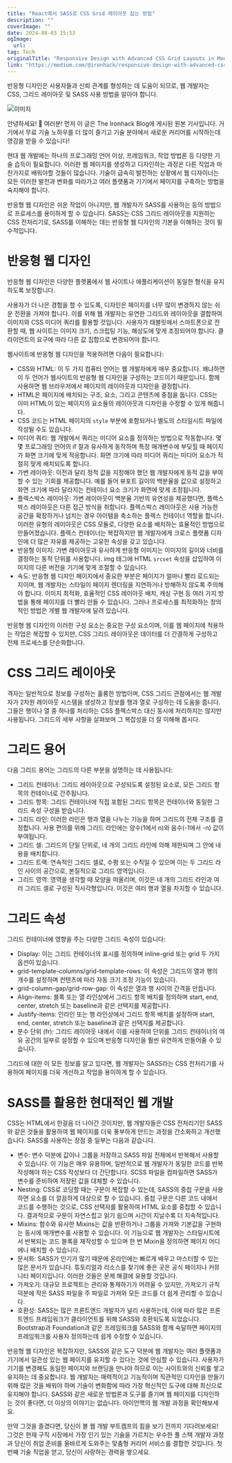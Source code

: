 ```yaml
---
title: "React에서 SASS로 CSS Grid 레이아웃 잡는 방법"
description: ""
coverImage: ""
date: 2024-08-03 15:53
ogImage: 
  url: 
tag: Tech
originalTitle: "Responsive Design with Advanced CSS Grid Layouts in Modern Web Development Using SASS"
link: "https://medium.com/@ironhack/responsive-design-with-advanced-css-grid-layouts-in-modern-web-development-using-sass-c4ca3dfc10a6"
---
```




반응형 디자인은 사용자들과 신뢰 관계를 형성하는 데 도움이 되므로, 웹 개발자는 CSS, 그리드 레이아웃 및 SASS 사용 방법을 알아야 합니다.

![이미지](/assets/img/Responsive-Design-with-Advanced-CSS-Grid-Layouts-in-Modern-Web-Development-Using-SASS_0.png)

안녕하세요! 👋 여러분! 먼저 이 글은 The Ironhack Blog에 게시된 원본 기사입니다. 거기에서 무료 기술 노하우를 더 많이 즐기고 기술 분야에서 새로운 커리어를 시작하는데 영감을 받을 수 있습니다!

현대 웹 개발에는 하나의 프로그래밍 언어 이상, 프레임워크, 작업 방법론 등 다양한 기술 습득이 필요합니다. 이러한 웹 페이지를 생성하고 디자인하는 과정은 다른 직업과 마찬가지로 배워야할 것들이 많습니다. 기술이 급속히 발전하는 상황에서 웹 디자이너는 모든 이러한 발전과 변화를 따라가고 여러 플랫폼과 기기에서 페이지를 구축하는 방법을 숙지해야 합니다.

<div class="content-ad"></div>

반응형 웹 디자인은 쉬운 작업이 아니지만, 웹 개발자가 SASS를 사용하는 등의 방법으로 프로세스를 용이하게 할 수 있습니다. SASS는 CSS 그리드 레이아웃을 지원하는 CSS 전처리기로, SASS를 이해하는 데는 반응형 웹 디자인의 기본을 이해하는 것이 필수적입니다.

# 반응형 웹 디자인

반응형 웹 디자인은 다양한 플랫폼에서 웹 사이트나 애플리케이션이 동일한 형식을 유지하도록 보장합니다.

사용자가 더 나은 경험을 할 수 있도록, 디자인은 페이지를 너무 많이 변경하지 않는 쉬운 전환을 가져야 합니다. 이를 위해 웹 개발자는 유연한 그리드와 레이아웃을 결합하여 이미지와 CSS 미디어 쿼리를 활용할 것입니다. 사용자가 태블릿에서 스마트폰으로 전환할 때, 웹 사이트는 이미지 크기, 스크립팅 기능, 해상도에 맞게 조정되어야 합니다. 클라이언트의 요구에 따라 다른 값 집합으로 변경되어야 합니다.

<div class="content-ad"></div>

웹사이트에 반응형 웹 디자인을 적용하려면 다음이 필요합니다:

- CSS와 HTML: 이 두 가지 컴퓨터 언어는 웹 개발자에게 매우 중요합니다. 왜냐하면 이 두 언어가 웹사이트의 반응형 웹 디자인을 구성하는 코드이기 때문입니다. 함께 사용하면 웹 브라우저에서 페이지의 레이아웃과 디자인을 결정합니다.
- HTML은 페이지에 배치되는 구조, 요소, 그리고 콘텐츠에 중점을 둡니다. CSS는 이미 HTML이 있는 페이지의 요소들의 레이아웃과 디자인을 수정할 수 있게 해줍니다.
- CSS 코드는 HTML 페이지의 `style` 부분에 포함되거나 별도의 스타일시트 파일에 작성될 수도 있습니다.
- 미디어 쿼리: 웹 개발에서 쿼리는 미디어 요소를 정의하는 방법으로 작동합니다. 몇몇 프로그래밍 언어의 if 절과 유사하게 동작하며 특정 매개변수에 부딪힐 때 페이지가 화면 크기에 맞게 적응합니다. 화면 크기에 따라 미디어 쿼리는 미디어 요소가 적절히 맞게 배치되도록 합니다.
- 가변 레이아웃: 이전과 달리 정적 값을 지정해야 했던 웹 개발자에게 동적 값을 부여할 수 있는 기회를 제공합니다. 예를 들어 뷰포트 길이의 백분율을 값으로 설정하고 화면 크기에 따라 달라지는 컨테이너 요소 크기가 화면에 맞게 조정됩니다.
- 플렉스박스 레이아웃: 가변 레이아웃이 백분율 기반의 유연성을 제공했다면, 플렉스박스 레이아웃은 다른 접근 방식을 취합니다. 플렉스박스 레이아웃은 사용 가능한 공간을 확장하거나 넘치는 경우 아이템을 축소하는 플렉스 컨테이너 역할을 합니다. 이러한 유형의 레이아웃은 CSS 모듈로, 다양한 요소를 배치하는 효율적인 방법으로 만들어졌습니다. 플렉스 컨테이너는 복잡하지만 웹 개발자에게 크로스 플랫폼 디자인에 더 많은 자유를 제공하는 고유한 속성을 갖고 있습니다.
- 반응형 이미지: 가변 레이아웃과 유사하게 반응형 이미지는 이미지의 길이와 너비를 결정하는 동적 단위를 사용합니다. img 태그에 HTML `srcset` 속성을 삽입하여 이미지의 다른 버전을 기기에 맞게 조절할 수 있습니다.
- 속도: 반응형 웹 디자인 페이지에서 중요한 부분은 페이지가 얼마나 빨리 로드되는지이며, 웹 개발자는 스타일이 페이지 렌더링을 지연하거나 방해하지 않도록 주의해야 합니다. 이미지 최적화, 효율적인 CSS 레이아웃 배치, 캐싱 구현 등 여러 가지 방법을 통해 페이지를 더 빨리 만들 수 있습니다. 그러나 프로세스를 최적화하는 창의적인 방법은 개별 웹 개발자에 달려 있습니다.

반응형 웹 디자인의 이러한 구성 요소는 중요한 구성 요소이며, 이를 웹 페이지에 적용하는 작업은 복잡할 수 있지만, CSS 그리드 레이아웃은 데이터를 더 간결하게 구성하고 전체 프로세스를 단순화합니다.

# CSS 그리드 레이아웃

<div class="content-ad"></div>

격자는 일반적으로 정보를 구성하는 훌륭한 방법이며, CSS 그리드 관점에서는 웹 개발자가 2차원 레이아웃 시스템을 생성하고 정보를 행과 열로 구성하는 데 도움을 줍니다. 그들은 행이나 열 중 하나를 처리하는 CSS 플렉스박스 대신 동시에 처리하지는 않지만 사용됩니다. 그리드의 세부 사항을 살펴보며 그 복잡성을 더 잘 이해해 봅시다.

# 그리드 용어

다음 그리드 용어는 그리드의 다른 부분을 설명하는 데 사용됩니다:

- 그리드 컨테이너: 그리드 레이아웃으로 구성되도록 설정된 요소로, 모든 그리드 항목의 컨테이너로 간주됩니다.
- 그리드 항목: 그리드 컨테이너에 직접 포함된 그리드 항목은 컨테이너와 동일한 그리드 속성 구성을 받습니다.
- 그리드 라인: 이러한 라인은 행과 열을 나누는 기능을 하며 그리드의 전체 구조를 결정합니다. 사용 편의를 위해 그리드 라인에는 양수(1에서 n)와 음수(-1에서 -n) 값이 부여됩니다.
- 그리드 셀: 그리드의 단일 단위로, 네 개의 그리드 라인에 의해 제한되며 그 안에 내용을 배치합니다.
- 그리드 트랙: 연속적인 그리드 셀로, 수평 또는 수직일 수 있으며 이는 두 그리드 라인 사이의 공간으로, 본질적으로 그리드 영역입니다.
- 그리드 영역: 영역을 생각할 때 모양을 떠올리며, 이것은 네 개의 그리드 라인과 여러 그리드 셀로 구성된 직사각형입니다. 이것은 여러 행과 열을 차지할 수 있습니다.

<div class="content-ad"></div>

# 그리드 속성

그리드 컨테이너에 영향을 주는 다양한 그리드 속성이 있습니다:

- Display: 이는 그리드 컨테이너의 표시를 정의하며 inline-grid 또는 grid 두 가지 옵션이 있습니다.
- grid-template-columns/grid-template-rows: 이 속성은 그리드의 열과 행의 개수를 설정하며 컨텐츠에 따라 자동 크기 조정 기능이 있습니다.
- grid-column-gap/grid-row-gap: 이 속성은 열과 행 사이의 간격을 만듭니다.
- Align-items: 블록 또는 열 라인상에서 그리드 항목 배치를 정의하며 start, end, center, stretch 또는 baseline과 같은 선택지를 제공합니다.
- Justify-items: 인라인 또는 행 라인상에서 그리드 항목 배치를 설정하며 start, end, center, stretch 또는 baseline과 같은 선택지를 제공합니다.
- 분수 단위 (fr): 그리드 레이아웃 내에서 이를 사용하여 단위를 그리드 컨테이너의 여유 공간의 일부로 설정할 수 있으며 반응형 디자인을 훨씬 유연하게 만들어줄 수 있습니다.

그리드에 대한 이 모든 정보를 알고 있다면, 웹 개발자는 SASS라는 CSS 전처리기를 사용하여 페이지를 더욱 개선하고 작업을 용이하게 할 수 있습니다.

<div class="content-ad"></div>

# SASS를 활용한 현대적인 웹 개발

CSS는 HTML에서 한걸음 더 나아간 것이지만, 웹 개발자들은 CSS 전처리기인 SASS와 같은 것들을 활용하여 웹 페이지를 더욱 풍부하게 만드는 과정을 간소화하고 개선했습니다. SASS를 사용하는 장점 중 일부는 다음과 같습니다.

- 변수: 변수 덕분에 값이나 그룹을 저장하고 SASS 파일 전체에서 반복해서 사용할 수 있습니다. 이 기능은 매우 유용하며, 일반적으로 웹 개발자가 동일한 코드를 반복 작성해야 하는 CSS 작성보다 더 간단합니다. SCSS 파일을 컴파일하면 SASS가 변수를 준비하여 저장된 값을 대체할 수 있습니다.
- Nesting: CSS로 코딩할 때는 구문이 복잡할 수 있는데, SASS의 중첩 구문을 사용하면 요소를 더 깔끔하게 대상으로 할 수 있습니다. 중첩 구문은 다른 코드 내에서 코드를 수행하는 것으로, CSS 선택자를 활용하여 HTML 요소를 중첩할 수 있습니다. 결과적으로 구문이 자연스럽고 읽기 쉽으며 시간이 지날수록 더 지속적입니다.
- Mixins: 함수와 유사한 Mixins는 값을 반환하거나 그룹을 가져와 기본값을 구현하는 동시에 매개변수를 사용할 수 있습니다. 이 기능으로 웹 개발자는 스타일시트에서 반복되는 코드 블록을 재작성할 수 있으며 한 번 Mixin을 정의하면 페이지 어디에나 배치할 수 있습니다.
- 문서화: SASS가 인기가 많기 때문에 온라인에는 빠르게 배우고 마스터할 수 있는 많은 문서가 있습니다. 튜토리얼과 리소스를 찾기에 좋은 곳은 공식 페이지나 커뮤니티 페이지입니다. 이러한 것들은 문제 해결에 유용할 것입니다.
- 가져오기: 대규모 프로젝트는 관리와 통제하기가 어려울 수 있지만, 가져오기 규칙 덕분에 작은 SASS 파일을 주 파일로 가져와 모든 코드를 더 쉽게 관리할 수 있습니다.
- 호환성: SASS는 많은 프론트엔드 개발자가 널리 사용하는데, 이에 따라 많은 프론트엔드 프레임워크가 클라이언트를 위해 SASS와 호환되도록 되었습니다. Bootstrap과 Foundation과 같은 프레임워크를 SASS와 함께 숙달하면 페이지의 프레임워크를 사용자 정의하는데 쉽게 수정할 수 있습니다.

반응형 웹 디자인은 복잡하지만, SASS와 같은 도구 덕분에 웹 개발자는 여러 플랫폼과 기기에서 일관성 있는 웹 페이지를 유지할 수 있다는 것에 안심할 수 있습니다. 사용자가 기기를 변경해도 동일한 페이지와 브랜딩을 만나야 하므로 이는 사이트와의 신뢰를 쌓고 유지하는 데 중요합니다. 웹 개발자는 매력적이고 기능적이며 직관적인 디자인을 만들기 위해 많은 것을 배워야 하며 기술이 변화함에 따라 가장 혁신적인 도구에 대해 최신으로 유지해야 합니다. SASS와 같은 새로운 방법론과 도구를 즐기며 웹 페이지를 디자인하는 것이 좋다면, 더 이상의 이야기는 없습니다. 아이언핵의 웹 개발 과정을 확인해보세요.

<div class="content-ad"></div>

만약 그것을 즐겼다면, 당신이 볼 웹 개발 부트캠프의 힘을 보기 전까지 기다려보세요! 그것은 현재 구직 시장에서 가장 인기 있는 기술을 가르치는 우수한 풀 스택 개발자 과정과 당신이 취업 준비를 올바르게 도와주는 맞춤형 커리어 서비스를 결합한 것입니다. 첫 번째 기술 직업을 얻고, 당신이 사랑하는 경력을 쌓으세요.
